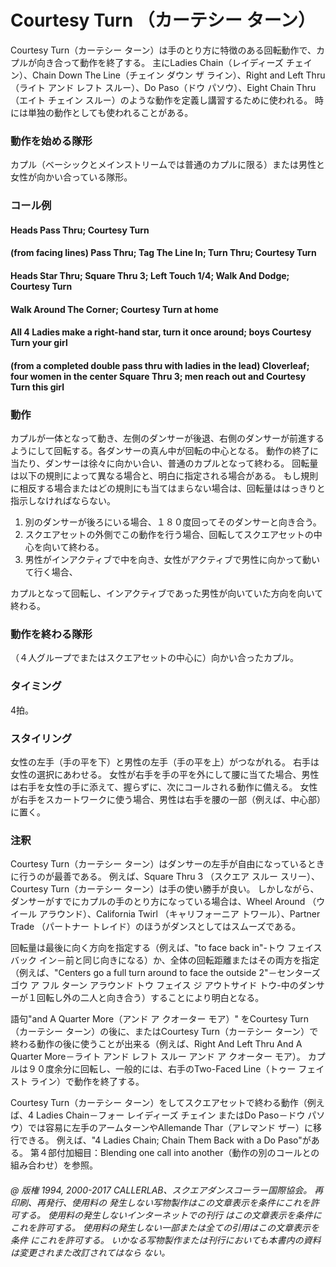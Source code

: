 
# Courtesy Turn （カーテシー ターン）

Courtesy Turn（カーテシー ターン）は手のとり方に特徴のある回転動作で、カプルが向き合って動作を終了する。 主にLadies Chain（レイディーズ チェイン）、Chain Down The Line（チェイン ダウン ザ ライン）、Right and Left Thru（ライト アンド レフト スルー）、Do Paso（ドウ パソウ）、Eight Chain Thru（エイト チェイン スルー）のような動作を定義し講習するために使われる。
時には単独の動作としても使われることがある。

### 動作を始める隊形

カプル（ベーシックとメインストリームでは普通のカプルに限る）または男性と女性が向かい合っている隊形。

### コール例

#### Heads Pass Thru; Courtesy Turn
#### (from facing lines) Pass Thru; Tag The Line In; Turn Thru; Courtesy Turn
#### Heads Star Thru; Square Thru 3; Left Touch 1/4; Walk And Dodge; Courtesy Turn
#### Walk Around The Corner; Courtesy Turn at home
#### All 4 Ladies make a right-hand star, turn it once around; boys Courtesy Turn your girl
#### (from a completed double pass thru with ladies in the lead) Cloverleaf; four women in the center Square Thru 3; men reach out and Courtesy Turn this girl

### 動作

カプルが一体となって動き、左側のダンサーが後退、右側のダンサーが前進するようにして回転する。各ダンサーの真ん中が回転の中心となる。 動作の終了に当たり、ダンサーは徐々に向かい合い、普通のカプルとなって終わる。 回転量は以下の規則によって異なる場合と、明白に指定される場合がある。 もし規則に相反する場合またはどの規則にも当てはまらない場合は、回転量ははっきりと指示しなければならない。
 
1.  別のダンサーが後ろにいる場合、１８０度回ってそのダンサーと向き合う。 
1.  スクエアセットの外側でこの動作を行う場合、回転してスクエアセットの中心を向いて終わる。 
1.  男性がインアクティブで中を向き、女性がアクティブで男性に向かって動いて行く場合、 

カプルとなって回転し、インアクティブであった男性が向いていた方向を向いて終わる。

### 動作を終わる隊形

（４人グループでまたはスクエアセットの中心に）向かい合ったカプル。

### タイミング

4拍。

### スタイリング

女性の左手（手の平を下）と男性の左手（手の平を上）がつながれる。 右手は女性の選択にあわせる。 女性が右手を手の平を外にして腰に当てた場合、男性は右手を女性の手に添えて、握らずに、次にコールされる動作に備える。 女性が右手をスカートワークに使う場合、男性は右手を腰の一部（例えば、中心部）に置く。

### 注釈

Courtesy Turn（カーテシー ターン）はダンサーの左手が自由になっているときに行うのが最善である。 例えば、Square Thru 3 （スクエア スルー スリー）、Courtesy Turn（カーテシー ターン）は手の使い勝手が良い。 しかしながら、ダンサーがすでにカプルの手のとり方になっている場合は、Wheel Around （ウイール アラウンド）、California Twirl （キャリフォーニア トワール）、Partner Trade （パートナー トレイド）のほうがダンスとしてはスムーズである。

回転量は最後に向く方向を指定する（例えば、"to face back in"-トウ フェイス バック イン－前と同じ向きになる）か、全体の回転距離またはその両方を指定（例えば、"Centers go a full turn around to face the outside 2"－センターズ ゴウ ア フル ターン アラウンド トウ フェイス ジ アウトサイド トウ-中のダンサーが１回転し外の二人と向き合う）することにより明白となる。

語句"and A Quarter More（アンド ア クオーター モア）" をCourtesy Turn（カーテシー ターン）の後に、またはCourtesy Turn（カーテシー ターン）で終わる動作の後に使うことが出来る（例えば、Right And Left Thru And A Quarter More－ライト アンド レフト スルー アンド ア クオーター モア）。 カプルは９０度余分に回転し、一般的には、右手のTwo-Faced Line（トゥー フェイスト ライン）で動作を終了する。

Courtesy Turn（カーテシー ターン）をしてスクエアセットで終わる動作（例えば、4 Ladies Chain－フォー レイディーズ チェイン またはDo Paso－ドウ パソウ）では容易に左手のアームターンやAllemande Thar（アレマンド ザー）に移行できる。 例えば、"4 Ladies Chain; Chain Them Back with a Do Paso"がある。
第４部付加細目：Blending one call into another（動作の別のコールとの組み合わせ）を参照。

###### @ 版権 1994, 2000-2017 CALLERLAB、スクエアダンスコーラー国際協会。 再印刷、再発行、使用料の 発生しない写物製作はこの文章表示を条件にこれを許可する。 使用料の発生しないインターネットでの刊行 はこの文章表示を条件にこれを許可する。 使用料の発生しない一部または全ての引用はこの文章表示を条件 にこれを許可する。 いかなる写物製作または刊行においても本書内の資料は変更されまた改訂されてはなら ない。


